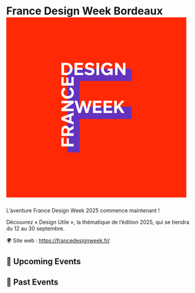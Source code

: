 # France Design Week Bordeaux ![Logo](./logo-fdw.png ':size=100')

L’aventure France Design Week 2025 commence maintenant !

Découvrez « Design Utile », la thématique de l’édition 2025, qui se tiendra du 12 au 30 septembre.

🌍 Site web :  https://francedesignweek.fr/ 

<!-- EVENTS:START -->
## 📅 Upcoming Events

## 📆 Past Events
<!-- EVENTS:END -->
